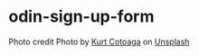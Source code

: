 # odin-sign-up-form

Photo credit 
Photo by <a href="https://unsplash.com/@kydroon?utm_content=creditCopyText&utm_medium=referral&utm_source=unsplash">Kurt Cotoaga</a> on <a href="https://unsplash.com/photos/glacier-mountains-during-day-cqbLg3lZEpk?utm_content=creditCopyText&utm_medium=referral&utm_source=unsplash">Unsplash</a>
  